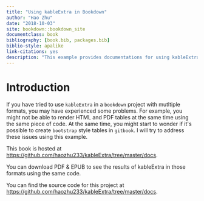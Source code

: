 ```yaml
--- 
title: "Using kableExtra in Bookdown"
author: "Hao Zhu"
date: "2018-10-03"
site: bookdown::bookdown_site
documentclass: book
bibliography: [book.bib, packages.bib]
biblio-style: apalike
link-citations: yes
description: "This example provides documentations for using kableExtra to customize tables in bookdown projects. "
---
```


# Introduction

If you have tried to use `kableExtra` in a `bookdown` project with mutltiple formats, you may have experienced some problems. For example, you might not be able to render HTML and PDF tables at the same time using the same piece of code. At the same time, you might start to wonder if it's possible to create `bootstrap` style tables in `gitbook`. I will try to address these issues using this example. 

This book is hosted at https://github.com/haozhu233/kableExtra/tree/master/docs.

You can download PDF & EPUB to see the results of kableExtra in those formats using the same code. 

You can find the source code for this project at https://github.com/haozhu233/kableExtra/tree/master/docs.
